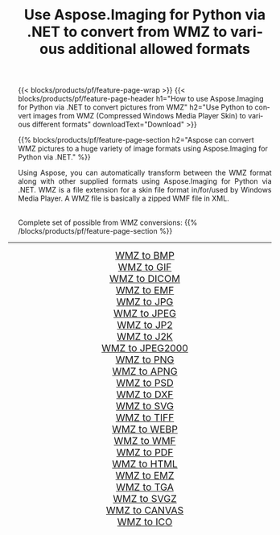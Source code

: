 ﻿---
title: Use Aspose.Imaging for Python via .NET to convert from WMZ to various additional allowed formats 
weight: 3920
url: /python-net/conversion/from/wmz/ 
lang: en
langdirlevel: 2
locales: zh-hans,ja,it,ru,de,es,fr,nl,id,lt,pl,pt,vi,tr,ko,zh-hant,ar,hi,th,sv,cs,uk,he
description: You can quickly transform from WMZ(Compressed Windows Media Player Skin) into various formats using Aspose.Imaging for Python via .NET.
---

{{< blocks/products/pf/feature-page-wrap >}}
{{< blocks/products/pf/feature-page-header h1="How to use Aspose.Imaging for Python via .NET to convert pictures from WMZ" h2="Use Python to convert images from WMZ (Compressed Windows Media Player Skin) to various different formats" downloadText="Download" >}}


{{% blocks/products/pf/feature-page-section  h2="Aspose can convert WMZ pictures to a huge variety of image formats using Aspose.Imaging for Python via .NET." %}}
<p align=justify>Using Aspose, you can automatically transform between the WMZ format along with other supplied formats using Aspose.Imaging for Python via .NET. WMZ is a file extension for a skin file format in/for/used by Windows Media Player. A WMZ file is basically a zipped WMF file in XML.</p>
<br/>
Complete set of possible from WMZ conversions:
{{% /blocks/products/pf/feature-page-section %}}
<div class="container-fluid productfamilypage bg-gray">
    <div class="convertypes bg-gray agp-content section">
        <div class="container">
		<hr style="margin-left:-20px;"/>
		<div class="row other-converters" style="gap: 10px;font-size: 19px;text-align:center;">
		    <div class='col-md-2 other-converter remove-lp remove-rp'><a href="/imaging/python-net/conversion/wmz-to-bmp/" style="padding:15px;">WMZ to BMP</a></div><div class='col-md-2 other-converter remove-lp remove-rp'><a href="/imaging/python-net/conversion/wmz-to-gif/" style="padding:15px;">WMZ to GIF</a></div><div class='col-md-2 other-converter remove-lp remove-rp'><a href="/imaging/python-net/conversion/wmz-to-dicom/" style="padding:15px;">WMZ to DICOM</a></div><div class='col-md-2 other-converter remove-lp remove-rp'><a href="/imaging/python-net/conversion/wmz-to-emf/" style="padding:15px;">WMZ to EMF</a></div><div class='col-md-2 other-converter remove-lp remove-rp'><a href="/imaging/python-net/conversion/wmz-to-jpg/" style="padding:15px;">WMZ to JPG</a></div><div class='col-md-2 other-converter remove-lp remove-rp'><a href="/imaging/python-net/conversion/wmz-to-jpeg/" style="padding:15px;">WMZ to JPEG</a></div><div class='col-md-2 other-converter remove-lp remove-rp'><a href="/imaging/python-net/conversion/wmz-to-jp2/" style="padding:15px;">WMZ to JP2</a></div><div class='col-md-2 other-converter remove-lp remove-rp'><a href="/imaging/python-net/conversion/wmz-to-j2k/" style="padding:15px;">WMZ to J2K</a></div><div class='col-md-2 other-converter remove-lp remove-rp'><a href="/imaging/python-net/conversion/wmz-to-jpeg2000/" style="padding:15px;">WMZ to JPEG2000</a></div><div class='col-md-2 other-converter remove-lp remove-rp'><a href="/imaging/python-net/conversion/wmz-to-png/" style="padding:15px;">WMZ to PNG</a></div><div class='col-md-2 other-converter remove-lp remove-rp'><a href="/imaging/python-net/conversion/wmz-to-apng/" style="padding:15px;">WMZ to APNG</a></div><div class='col-md-2 other-converter remove-lp remove-rp'><a href="/imaging/python-net/conversion/wmz-to-psd/" style="padding:15px;">WMZ to PSD</a></div><div class='col-md-2 other-converter remove-lp remove-rp'><a href="/imaging/python-net/conversion/wmz-to-dxf/" style="padding:15px;">WMZ to DXF</a></div><div class='col-md-2 other-converter remove-lp remove-rp'><a href="/imaging/python-net/conversion/wmz-to-svg/" style="padding:15px;">WMZ to SVG</a></div><div class='col-md-2 other-converter remove-lp remove-rp'><a href="/imaging/python-net/conversion/wmz-to-tiff/" style="padding:15px;">WMZ to TIFF</a></div><div class='col-md-2 other-converter remove-lp remove-rp'><a href="/imaging/python-net/conversion/wmz-to-webp/" style="padding:15px;">WMZ to WEBP</a></div><div class='col-md-2 other-converter remove-lp remove-rp'><a href="/imaging/python-net/conversion/wmz-to-wmf/" style="padding:15px;">WMZ to WMF</a></div><div class='col-md-2 other-converter remove-lp remove-rp'><a href="/imaging/python-net/conversion/wmz-to-pdf/" style="padding:15px;">WMZ to PDF</a></div><div class='col-md-2 other-converter remove-lp remove-rp'><a href="/imaging/python-net/conversion/wmz-to-html/" style="padding:15px;">WMZ to HTML</a></div><div class='col-md-2 other-converter remove-lp remove-rp'><a href="/imaging/python-net/conversion/wmz-to-emz/" style="padding:15px;">WMZ to EMZ</a></div><div class='col-md-2 other-converter remove-lp remove-rp'><a href="/imaging/python-net/conversion/wmz-to-tga/" style="padding:15px;">WMZ to TGA</a></div><div class='col-md-2 other-converter remove-lp remove-rp'><a href="/imaging/python-net/conversion/wmz-to-svgz/" style="padding:15px;">WMZ to SVGZ</a></div><div class='col-md-2 other-converter remove-lp remove-rp'><a href="/imaging/python-net/conversion/wmz-to-canvas/" style="padding:15px;">WMZ to CANVAS</a></div><div class='col-md-2 other-converter remove-lp remove-rp'><a href="/imaging/python-net/conversion/wmz-to-ico/" style="padding:15px;">WMZ to ICO</a></div>
                </div>
        </div>
    </div>
</div>
<br/>

